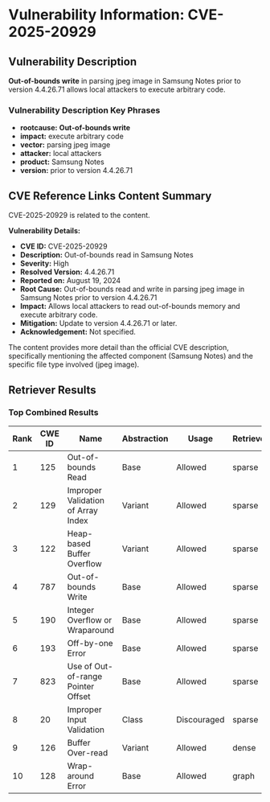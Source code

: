 # Vulnerability Information: CVE-2025-20929

## Vulnerability Description
**Out-of-bounds write** in parsing jpeg image in Samsung Notes prior to version 4.4.26.71 allows local attackers to execute arbitrary code.

### Vulnerability Description Key Phrases
- **rootcause:** **Out-of-bounds write**
- **impact:** execute arbitrary code
- **vector:** parsing jpeg image
- **attacker:** local attackers
- **product:** Samsung Notes
- **version:** prior to version 4.4.26.71

## CVE Reference Links Content Summary
CVE-2025-20929 is related to the content.

**Vulnerability Details:**

*   **CVE ID:** CVE-2025-20929
*   **Description:** Out-of-bounds read in Samsung Notes
*   **Severity:** High
*   **Resolved Version:** 4.4.26.71
*   **Reported on:** August 19, 2024
*   **Root Cause:** Out-of-bounds read and write in parsing jpeg image in Samsung Notes prior to version 4.4.26.71
*   **Impact:** Allows local attackers to read out-of-bounds memory and execute arbitrary code.
*   **Mitigation:** Update to version 4.4.26.71 or later.
*   **Acknowledgement:** Not specified.

The content provides more detail than the official CVE description, specifically mentioning the affected component (Samsung Notes) and the specific file type involved (jpeg image).

## Retriever Results

### Top Combined Results

| Rank | CWE ID | Name | Abstraction | Usage  | Retrievers | Individual Scores |
|------|--------|------|-------------|-------|------------|-------------------|
| 1 | 125 | Out-of-bounds Read | Base | Allowed | sparse | 0.196 |
| 2 | 129 | Improper Validation of Array Index | Variant | Allowed | sparse | 0.188 |
| 3 | 122 | Heap-based Buffer Overflow | Variant | Allowed | sparse | 0.187 |
| 4 | 787 | Out-of-bounds Write | Base | Allowed | sparse | 0.186 |
| 5 | 190 | Integer Overflow or Wraparound | Base | Allowed | sparse | 0.185 |
| 6 | 193 | Off-by-one Error | Base | Allowed | sparse | 0.176 |
| 7 | 823 | Use of Out-of-range Pointer Offset | Base | Allowed | sparse | 0.175 |
| 8 | 20 | Improper Input Validation | Class | Discouraged | sparse | 0.170 |
| 9 | 126 | Buffer Over-read | Variant | Allowed | dense | 0.499 |
| 10 | 128 | Wrap-around Error | Base | Allowed | graph | 0.002 |

